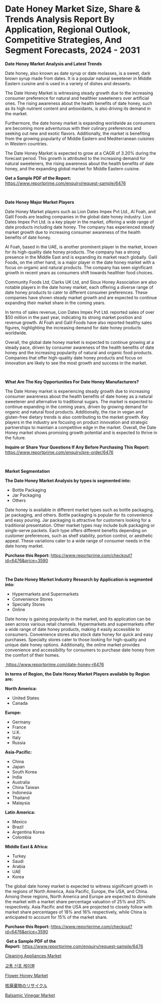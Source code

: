 <p><h1>Date Honey Market Size, Share & Trends Analysis Report By Application, Regional Outlook, Competitive Strategies, And Segment Forecasts, 2024 - 2031</h1></p><p><strong>Date Honey Market Analysis and Latest Trends</strong></p>
<p><p>Date honey, also known as date syrup or date molasses, is a sweet, dark brown syrup made from dates. It is a popular natural sweetener in Middle Eastern cuisine and is used in a variety of dishes and desserts.</p><p>The Date Honey Market is witnessing steady growth due to the increasing consumer preference for natural and healthier sweeteners over artificial ones. The rising awareness about the health benefits of date honey, such as its high nutrient content and antioxidants, is also driving its demand in the market.</p><p>Furthermore, the date honey market is expanding worldwide as consumers are becoming more adventurous with their culinary preferences and seeking out new and exotic flavors. Additionally, the market is benefiting from the growing popularity of Middle Eastern and Mediterranean cuisines in Western countries.</p><p>The Date Honey Market is expected to grow at a CAGR of 3.20% during the forecast period. This growth is attributed to the increasing demand for natural sweeteners, the rising awareness about the health benefits of date honey, and the expanding global market for Middle Eastern cuisine.</p></p>
<p><strong>Get a Sample PDF of the Report:&nbsp;</strong> <a href="https://www.reportprime.com/enquiry/request-sample/6476">https://www.reportprime.com/enquiry/request-sample/6476</a></p>
<p>&nbsp;</p>
<p><strong>Date Honey Major Market Players</strong></p>
<p><p>Date Honey Market players such as Lion Dates Impex Pvt Ltd., Al Foah, and Galil Foods are leading companies in the global date honey industry. Lion Dates Impex Pvt Ltd. is a key player in the market, offering a wide range of date products including date honey. The company has experienced steady market growth due to increasing consumer awareness of the health benefits of date honey. </p><p>Al Foah, based in the UAE, is another prominent player in the market, known for its high-quality date honey products. The company has a strong presence in the Middle East and is expanding its market reach globally. Galil Foods, on the other hand, is a major player in the date honey market with a focus on organic and natural products. The company has seen significant growth in recent years as consumers shift towards healthier food choices.</p><p>Community Foods Ltd, Clarks UK Ltd, and Sioux Honey Association are also notable players in the date honey market, each offering a diverse range of date honey products to cater to different consumer preferences. These companies have shown steady market growth and are expected to continue expanding their market share in the coming years.</p><p>In terms of sales revenue, Lion Dates Impex Pvt Ltd. reported sales of over $50 million in the past year, indicating its strong market position and revenue growth. Al Foah and Galil Foods have also reported healthy sales figures, highlighting the increasing demand for date honey products worldwide.</p><p>Overall, the global date honey market is expected to continue growing at a steady pace, driven by consumer awareness of the health benefits of date honey and the increasing popularity of natural and organic food products. Companies that offer high-quality date honey products and focus on innovation are likely to see the most growth and success in the market.</p></p>
<p>&nbsp;</p>
<p><strong>What Are The Key Opportunities For Date Honey Manufacturers?</strong></p>
<p><p>The Date Honey market is experiencing steady growth due to increasing consumer awareness about the health benefits of date honey as a natural sweetener and alternative to traditional sugars. The market is expected to continue expanding in the coming years, driven by growing demand for organic and natural food products. Additionally, the rise in vegan and gluten-free dietary trends is also contributing to the market growth. Key players in the industry are focusing on product innovation and strategic partnerships to maintain a competitive edge in the market. Overall, the Date Honey market shows promising growth potential and is expected to thrive in the future.</p></p>
<p><strong>Inquire or Share Your Questions If Any Before Purchasing This Report:</strong> <a href="https://www.reportprime.com/enquiry/pre-order/6476">https://www.reportprime.com/enquiry/pre-order/6476</a></p>
<p>&nbsp;</p>
<p><strong>Market Segmentation</strong></p>
<p><strong>The Date Honey Market Analysis by types is segmented into:</strong></p>
<p><ul><li>Bottle Packaging</li><li>Jar Packaging</li><li>Others</li></ul></p>
<p><p>Date honey is available in different market types such as bottle packaging, jar packaging, and others. Bottle packaging is popular for its convenience and easy pouring. Jar packaging is attractive for customers looking for a traditional presentation. Other market types may include bulk packaging or single-serve packets. Each type offers different benefits depending on customer preferences, such as shelf stability, portion control, or aesthetic appeal. These variations cater to a wide range of consumer needs in the date honey market.</p></p>
<p><strong>Purchase this Report:&nbsp;</strong><a href="https://www.reportprime.com/checkout?id=6476&price=3590">https://www.reportprime.com/checkout?id=6476&price=3590</a></p>
<p>&nbsp;</p>
<p><strong>The Date Honey Market Industry Research by Application is segmented into:</strong></p>
<p><ul><li>Hypermarkets and Supermarkets</li><li>Convenience Stores</li><li>Specialty Stores</li><li>Online</li></ul></p>
<p><p>Date honey is gaining popularity in the market, and its application can be seen across various retail channels. Hypermarkets and supermarkets offer a wide range of date honey products, making it easily accessible to consumers. Convenience stores also stock date honey for quick and easy purchases. Specialty stores cater to those looking for high-quality and unique date honey options. Additionally, the online market provides convenience and accessibility for consumers to purchase date honey from the comfort of their homes.</p></p>
<p><a href="https://www.reportprime.com/date-honey-r6476">&nbsp;https://www.reportprime.com/date-honey-r6476</a></p>
<p><strong>In terms of Region, the Date Honey Market Players available by Region are:</strong></p>
<p>
    <p> <strong> North America: </strong>
        <ul>
            <li>United States</li>
            <li>Canada</li>
        </ul>
        </p> 
    <p> <strong> Europe: </strong>
        <ul>
            <li>Germany</li>
            <li>France</li>
            <li>U.K.</li>
            <li>Italy</li>
            <li>Russia</li>
        </ul>
        </p> 
    <p> <strong> Asia-Pacific: </strong>
        <ul>
            <li>China</li>
            <li>Japan</li>
            <li>South Korea</li>
            <li>India</li>
            <li>Australia</li>
            <li>China Taiwan</li>
            <li>Indonesia</li>
            <li>Thailand</li>
            <li>Malaysia</li>
        </ul>
        </p> 
    <p> <strong> Latin America: </strong>
        <ul>
            <li>Mexico</li>
            <li>Brazil</li>
            <li>Argentina Korea</li>
            <li>Colombia</li>
        </ul>
        </p> 
    <p> <strong> Middle East & Africa: </strong>
        <ul>
            <li>Turkey</li>
            <li>Saudi</li>
            <li>Arabia</li>
            <li>UAE</li>
            <li>Korea</li>
        </ul>
    </p>
    </p>
<p><p>The global date honey market is expected to witness significant growth in the regions of North America, Asia Pacific, Europe, the USA, and China. Among these regions, North America and Europe are expected to dominate the market with a market share percentage valuation of 25% and 20% respectively. Asia Pacific and the USA are projected to closely follow with market share percentages of 18% and 16% respectively, while China is anticipated to account for 15% of the market share.</p></p>
<p><strong>Purchase this Report: </strong><a href="https://www.reportprime.com/checkout?id=6476&price=3590">https://www.reportprime.com/checkout?id=6476&price=3590</a></p>
<p>&nbsp;<strong>Get a Sample PDF of the Report:&nbsp;&nbsp;</strong><a href="https://www.reportprime.com/enquiry/request-sample/6476">https://www.reportprime.com/enquiry/request-sample/6476</a></p>
<p><strong></strong></p>
<p><p><a href="https://issuu.com/reportprime-2/docs/cleaning-appliances-market-size-2030.pptx">Cleaning Appliances Market</a></p><p><a href="https://github.com/RichardLueilwitz787/Market-Research-Report-List-1/blob/main/815851571599.md">교통 신호 케이블</a></p><p><a href="https://github.com/AlysaLedner2023/Market-Research-Report-List-1/blob/main/flower-honey-market.md">Flower Honey Market</a></p><p><a href="https://github.com/hwbcz413288296/Market-Research-Report-List-2/blob/main/588387975176.md">核廃棄物のリサイクル</a></p><p><a href="https://github.com/Sherrillcrooksxa8i18ucf2m/Market-Research-Report-List-2/blob/main/balsamic-vinegar-market.md">Balsamic Vinegar Market</a></p></p>